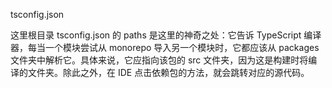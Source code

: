tsconfig.json

这里根目录 tsconfig.json 的 paths 是这里的神奇之处：它告诉 TypeScript 编译器，每当一个模块尝试从 monorepo 导入另一个模块时，它都应该从 packages 文件夹中解析它。具体来说，它应指向该包的 src 文件夹，因为这是构建时将编译的文件夹。除此之外，在 IDE 点击依赖包的方法，就会跳转对应的源代码。
